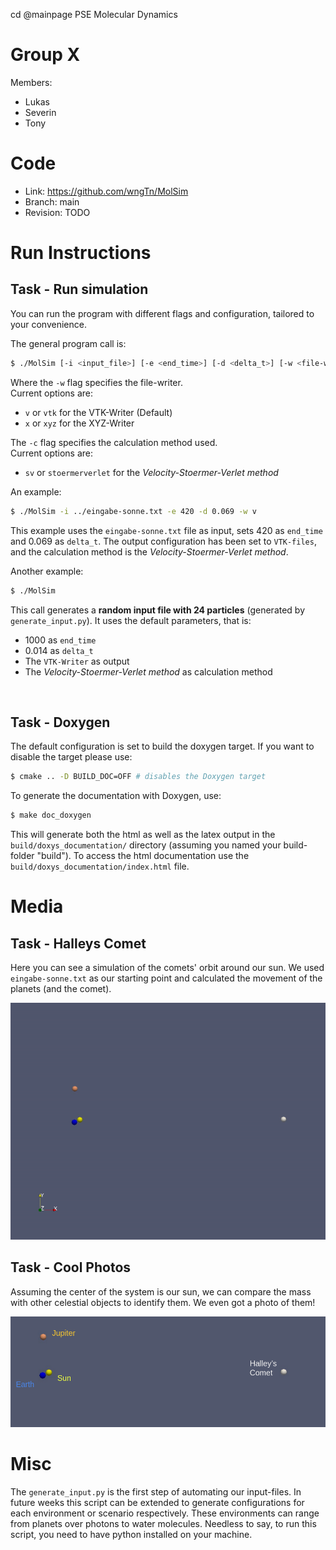 cd @mainpage PSE Molecular Dynamics

# Group X #
Members:
* Lukas
* Severin
* Tony

# Code #
* Link:     https://github.com/wngTn/MolSim
* Branch:   main
* Revision: TODO

# Run Instructions #
## Task - Run simulation ##
You can run the program with different flags and configuration, tailored to your convenience.

The general program call is:
  ```sh
  $ ./MolSim [-i <input_file>] [-e <end_time>] [-d <delta_t>] [-w <file-writer>] [-c <calculator>]
  ```


Where the `-w` flag specifies the file-writer.\
Current options are:
- `v` or `vtk` for the VTK-Writer (Default)
- `x` or `xyz` for the XYZ-Writer 

The `-c` flag specifies the calculation method used.\
Current options are:
- `sv` or `stoermerverlet` for the *Velocity-Stoermer-Verlet method*

An example:
  ```sh
  $ ./MolSim -i ../eingabe-sonne.txt -e 420 -d 0.069 -w v 
  ```

This example uses the `eingabe-sonne.txt` file as input, sets 420 as `end_time` and 0.069 as `delta_t`. The output configuration has been set to `VTK-files`,
and the calculation method is the *Velocity-Stoermer-Verlet method*.

Another example:
  ```sh
  $ ./MolSim
  ```

This call generates a **random input file with 24 particles** (generated by `generate_input.py`). 
It uses the default parameters, that is:
- 1000 as `end_time` 
- 0.014 as `delta_t`
- The `VTK-Writer` as output
- The *Velocity-Stoermer-Verlet method* as calculation method

<br>

## Task - Doxygen ##

The default configuration is set to build the doxygen target. If you want to disable the target please use:

  ```sh
  $ cmake .. -D BUILD_DOC=OFF # disables the Doxygen target
  ```

To generate the documentation with Doxygen, use:

  ```sh
  $ make doc_doxygen
  ```

This will generate both the html as well as the latex output in the `build/doxys_documentation/` directory (assuming you named your build-folder "build"). To access the html documentation use the `build/doxys_documentation/index.html` file.


# Media #
## Task - Halleys Comet ##
Here you can see a simulation of the comets' orbit around our sun. We used `eingabe-sonne.txt` as our starting point and calculated the movement of the planets (and the comet).

![](doc_pages/colored_planets.gif)


## Task - Cool Photos ##
Assuming the center of the system is our sun, we can compare the mass with other celestial objects to identify them. We even got a photo of them!

![](doc_pages/planets_named.png)

# Misc #
The `generate_input.py` is the first step of automating our input-files. In future weeks this script can be extended to generate configurations for each environment or scenario respectively. These environments can range from planets over photons to water molecules.
Needless to say, to run this script, you need to have python installed on your machine.